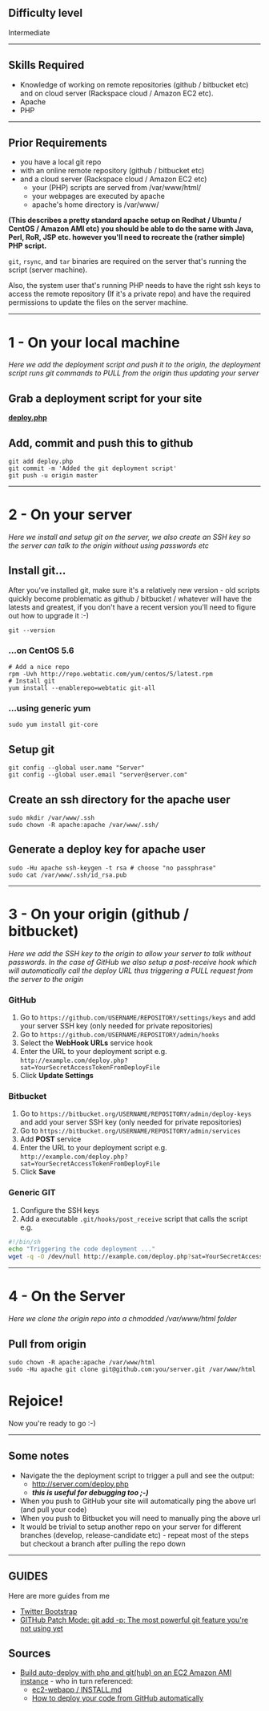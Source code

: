 ## Difficulty level ##
Intermediate


----------


## Skills Required ##

 - Knowledge of working on remote
   repositories (github / bitbucket etc)
   and on cloud server (Rackspace cloud
   / Amazon EC2 etc). 
 - Apache 
 - PHP


----------
## Prior Requirements ##

 - you have a local git repo
 - with an online remote repository (github / bitbucket etc)
 - and a cloud server (Rackspace cloud / Amazon EC2 etc)
     - your (PHP) scripts are served from /var/www/html/
     - your webpages are executed by apache
     - apache's home directory is /var/www/

**(This describes a pretty standard apache setup on Redhat / Ubuntu / CentOS / Amazon AMI etc) you should be able to do the same with Java, Perl, RoR, JSP etc. however you'll need to recreate the (rather simple) PHP script.**

`git`, `rsync`, and `tar` binaries are required on the server that's running the script (server machine).

Also, the system user that's running PHP needs to have the right ssh keys to access the remote repository (If it's a private repo) and have the required permissions to update the files on the server machine.


----------
# 1 - On your local machine

*Here we add the deployment script and push it to the origin, the deployment script runs git commands to PULL from the origin thus updating your server*

## Grab a deployment script for your site
**[deploy.php][1]**

## Add, commit and push this to github

    git add deploy.php
    git commit -m 'Added the git deployment script'
    git push -u origin master


----------

# 2 - On your server

*Here we install and setup git on the server, we also create an SSH key so the server can talk to the origin without using passwords etc*

## Install git...

After you've installed git, make sure it's a relatively new version - old scripts quickly become problematic as github / bitbucket / whatever will have the latests and greatest, if you don't have a recent version you'll need to figure out how to upgrade it :-)

    git --version

### ...on CentOS 5.6

    # Add a nice repo
    rpm -Uvh http://repo.webtatic.com/yum/centos/5/latest.rpm
    # Install git
    yum install --enablerepo=webtatic git-all

### ...using generic yum

    sudo yum install git-core

## Setup git

    git config --global user.name "Server"
    git config --global user.email "server@server.com"

## Create an ssh directory for the apache user

    sudo mkdir /var/www/.ssh
    sudo chown -R apache:apache /var/www/.ssh/

## Generate a deploy key for apache user

    sudo -Hu apache ssh-keygen -t rsa # choose "no passphrase"
    sudo cat /var/www/.ssh/id_rsa.pub


----------

# 3 - On your origin (github / bitbucket)

*Here we add the SSH key to the origin to allow your server to talk without passwords. In the case of GitHub we also setup a post-receive hook which will automatically call the deploy URL thus triggering a PULL request from the server to the origin*

### GitHub

 1. Go to `https://github.com/USERNAME/REPOSITORY/settings/keys` and add your server SSH key (only needed for private repositories)
 1. Go to `https://github.com/USERNAME/REPOSITORY/admin/hooks`
 1. Select the **WebHook URLs** service hook
 1. Enter the URL to your deployment script e.g. `http://example.com/deploy.php?sat=YourSecretAccessTokenFromDeployFile`
 1. Click **Update Settings**

### Bitbucket

 1. Go to `https://bitbucket.org/USERNAME/REPOSITORY/admin/deploy-keys` and add your server SSH key (only needed for private repositories)
 1. Go to `https://bitbucket.org/USERNAME/REPOSITORY/admin/services`
 1. Add **POST** service
 1. Enter the URL to your deployment script e.g. `http://example.com/deploy.php?sat=YourSecretAccessTokenFromDeployFile`
 1. Click **Save**

### Generic GIT

 1. Configure the SSH keys
 1. Add a executable `.git/hooks/post_receive` script that calls the script e.g.

```sh
#!/bin/sh
echo "Triggering the code deployment ..."
wget -q -O /dev/null http://example.com/deploy.php?sat=YourSecretAccessTokenFromDeployFile
```


----------

# 4 - On the Server

*Here we clone the origin repo into a chmodded /var/www/html folder*

## Pull from origin

    sudo chown -R apache:apache /var/www/html
    sudo -Hu apache git clone git@github.com:you/server.git /var/www/html

# Rejoice!

Now you're ready to go :-)


----------


## Some notes

* Navigate the the deployment script to trigger a pull and see the output:
  * http://server.com/deploy.php
  * ***this is useful for debugging too ;-)***
 * When you push to GitHub your site will automatically ping the above url (and pull your code)
 * When you push to Bitbucket you will need to manually ping the above url
 * It would be trivial to setup another repo on your server for different branches (develop, release-candidate etc) - repeat most of the steps but checkout a branch after pulling the repo down


----------

## GUIDES
Here are more guides from me

 - [Twitter Bootstrap][2]
 - [GITHub Patch Mode: git add -p: The most powerful git feature you're not using yet][3]


## Sources
 * [Build auto-deploy with php and git(hub) on an EC2 Amazon AMI instance](https://gist.github.com/1105010) - who in turn referenced:
   * [ec2-webapp / INSTALL.md](https://github.com/rsms/ec2-webapp/blob/master/INSTALL.md#readme)
   * [How to deploy your code from GitHub automatically](http://writing.markchristian.org/2011/03/10/how-to-deploy-your-code-from-github-automatically.html)


  [1]: https://gist.github.com/Dev-Dipesh/6442000
  [2]: https://github.com/Dev-Dipesh/Guide-twitter-bootstrap
  [3]: https://github.com/Dev-Dipesh/Guide-to-GIT-patch-mode
